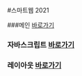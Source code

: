#스마트웹 2021

###메인 <a href="https://noonsss.github.io/dothome21/">바로가기</a>

### 자바스크립트 <a href="https://noonsss.github.io/dothome21/javascript/javascript100.html">바로가기</a>

### 레이아웃 <a href="https://noonsss.github.io/dothome21/layout/index.html">바로가기</a>
